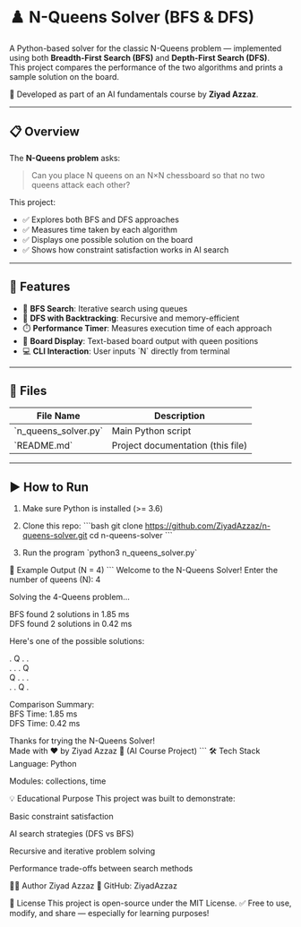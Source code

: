 # ♟️ N-Queens Solver (BFS & DFS)

A Python-based solver for the classic N-Queens problem — implemented using both **Breadth-First Search (BFS)** and **Depth-First Search (DFS)**.  
This project compares the performance of the two algorithms and prints a sample solution on the board.

🎯 Developed as part of an AI fundamentals course by **Ziyad Azzaz**.

---

## 📋 Overview

The **N-Queens problem** asks:  
> Can you place N queens on an N×N chessboard so that no two queens attack each other?

This project:
- ✅ Explores both BFS and DFS approaches  
- ✅ Measures time taken by each algorithm  
- ✅ Displays one possible solution on the board  
- ✅ Shows how constraint satisfaction works in AI search  

---

## 🧠 Features

- 🔎 **BFS Search**: Iterative search using queues  
- 🧭 **DFS with Backtracking**: Recursive and memory-efficient  
- ⏱️ **Performance Timer**: Measures execution time of each approach  
- 🎨 **Board Display**: Text-based board output with queen positions  
- 💻 **CLI Interaction**: User inputs \`N\` directly from terminal  

---

## 📂 Files

| File Name              | Description                            |
|------------------------|----------------------------------------|
| \`n_queens_solver.py\`   | Main Python script                     |
| \`README.md\`            | Project documentation (this file)     |

---

## ▶️ How to Run

1. Make sure Python is installed (>= 3.6)

2. Clone this repo:
\`\`\`bash
git clone https://github.com/ZiyadAzzaz/n-queens-solver.git
cd n-queens-solver
\`\`\`
3. Run the program
\`python3 n_queens_solver.py\`

🧪 Example Output (N = 4)
\`\`\`
Welcome to the N-Queens Solver! 
Enter the number of queens (N): 4

Solving the 4-Queens problem... 

BFS found 2 solutions in 1.85 ms  
DFS found 2 solutions in 0.42 ms  

Here's one of the possible solutions:

. Q . .  
. . . Q  
Q . . .  
. . Q .  

Comparison Summary:  
 BFS Time: 1.85 ms  
 DFS Time: 0.42 ms  

Thanks for trying the N-Queens Solver!  
Made with ❤️ by Ziyad Azzaz 🧠 (AI Course Project)
\`\`\`
🛠️ Tech Stack
Language: Python

Modules: collections, time

💡 Educational Purpose
This project was built to demonstrate:

Basic constraint satisfaction

AI search strategies (DFS vs BFS)

Recursive and iterative problem solving

Performance trade-offs between search methods

👨‍💻 Author
Ziyad Azzaz
🔗 GitHub: ZiyadAzzaz

🪪 License
This project is open-source under the MIT License.
✅ Free to use, modify, and share — especially for learning purposes!
